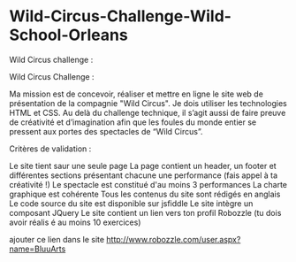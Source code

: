 # Wild-Circus-Challenge-Wild-School-Orleans
Wild Circus challenge :

Wild Circus Challenge :

Ma mission est de concevoir, réaliser et mettre en ligne le site web de présentation de la compagnie "Wild Circus". 
Je dois utiliser les technologies HTML et CSS. Au delà du challenge technique, il s’agit aussi de faire preuve de créativité et d’imagination afin que les foules du monde entier se pressent aux portes des spectacles de “Wild Circus”.

Critères de validation : 

Le site tient saur une seule page La page contient un header, un footer et différentes sections présentant chacune une performance (fais appel à ta créativité !) Le spectacle est constitué d'au moins 3 performances La charte graphique est cohérente Tous les contenus du site sont rédigés en anglais Le code source du site est disponible sur jsfiddle Le site intègre un composant JQuery Le site contient un lien vers ton profil Robozzle (tu dois avoir réalis é au moins 10 exercices)

ajouter ce lien dans le site http://www.robozzle.com/user.aspx?name=BluuArts
